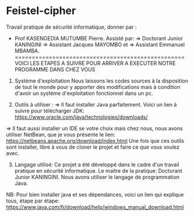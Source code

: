 # Feistel-cipher

Travail pratique de sécurité informatique, donner par :

* Prof KASENGEDIA MUTUMBE Pierre. 
Assisté par:
    => Doctorant Junior KANINGINI
    => Assistant Jacques MAYOMBO et
    => Assistant Emmanuel MBAMBA.
==================================================
VOICI LES ETAPES A SUIVRE POUR ARRIVER A EXECUTER NOTRE PROGRAMME DANS CHEZ VOUS

1) Système d'exploitation
Nous laissons les codes sources à la disposition de tout le monde pour y apporter des modifications 
mais à condition d'avoir un système d'exploitation fonctionnel dans un pc.

2) Outils à utiliser :
=> Il faut installer Java parfaitement. Voici un lien à suivre pour télécharger JDK: https://www.oracle.com/java/technologies/downloads/

=> Il faut aussi installer un IDE se votre choix mais chez nous, nous avons utiliser NetBean, que je vous présente le lien: https://netbeans.apache.org/download/index.html
Une fois que ces outils sont installer, libre à vous de cloner le projet et faire ce que vous voulez avec.

3) Langage utilisé:
Ce projet a été développé dans le cadre d'un travail pratique en sécurité informatique. Le maitre de la pratique: Doctorant Junior KANINGINI. Nous avons utiliser le langage de programmation Java.

NB: Pour bien installer java et ses dépendances, voici un lien qui explique tous, étape par étape:
https://www.java.com/fr/download/help/windows_manual_download.html